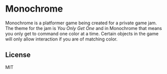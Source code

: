# Monochrome
Monochrome is a platformer game being created for a private game jam. The theme for the jam is *You Only Get One* and in Monochrome that means you only get to command one color at a time. Certain objects in the game will only allow interaction if you are of matching color.

## License
MIT
